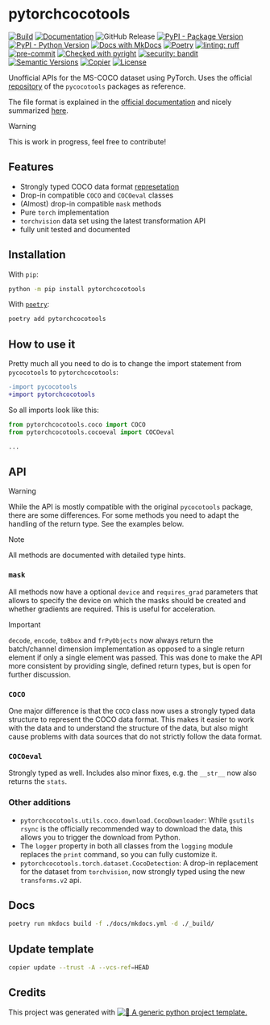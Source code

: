 # pytorchcocotools

[![Build](https://github.com/twsl/pytorchcocotools/actions/workflows/build.yaml/badge.svg)](https://github.com/twsl/pytorchcocotools/actions/workflows/build.yaml)
[![Documentation](https://github.com/twsl/pytorchcocotools/actions/workflows/docs.yaml/badge.svg)](https://github.com/twsl/pytorchcocotools/actions/workflows/docs.yaml)
![GitHub Release](https://img.shields.io/github/v/release/twsl/pytorchcocotools?include_prereleases)
[![PyPI - Package Version](https://img.shields.io/pypi/v/pytorchcocotools?logo=pypi&style=flat&color=orange)](https://pypi.org/project/pytorchcocotools/)
[![PyPI - Python Version](https://img.shields.io/pypi/pyversions/pytorchcocotools?logo=pypi&style=flat&color=blue)](https://pypi.org/project/pytorchcocotools/)
[![Docs with MkDocs](https://img.shields.io/badge/MkDocs-docs?style=flat&logo=materialformkdocs&logoColor=white&color=%23526CFE)](https://squidfunk.github.io/mkdocs-material/)
[![Poetry](https://img.shields.io/endpoint?url=https://python-poetry.org/badge/v0.json)](https://python-poetry.org/)
[![linting: ruff](https://img.shields.io/endpoint?url=https://raw.githubusercontent.com/astral-sh/ruff/main/assets/badge/v2.json)](https://github.com/astral-sh/ruff)
[![pre-commit](https://img.shields.io/badge/pre--commit-enabled-brightgreen?logo=pre-commit)](.pre-commit-config.yaml)
[![Checked with pyright](https://microsoft.github.io/pyright/img/pyright_badge.svg)](https://microsoft.github.io/pyright/)
[![security: bandit](https://img.shields.io/badge/security-bandit-yellow.svg)](https://github.com/PyCQA/bandit)
[![Semantic Versions](https://img.shields.io/badge/%20%20%F0%9F%93%A6%F0%9F%9A%80-semantic--versions-e10079.svg)](https://github.com/twsl/pytorchcocotools/releases)
[![Copier](https://img.shields.io/endpoint?url=https://raw.githubusercontent.com/copier-org/copier/master/img/badge/badge-grayscale-border.json)](https://github.com/copier-org/copier)
[![License](https://img.shields.io/badge/license-MIT-blue)](LICENSE)

Unofficial APIs for the MS-COCO dataset using PyTorch.
Uses the official [repository](https://github.com/ppwwyyxx/cocoapi) of the `pycocotools` packages as reference.

The file format is explained in the [official documentation](https://cocodataset.org/#format-data) and nicely summarized [here](https://www.youtube.com/watch?v=h6s61a_pqfM).

> [!WARNING]
> This is work in progress, feel free to contribute!

## Features

- Strongly typed COCO data format [represetation](./src/pytorchcocotools/internal/structure/)
- Drop-in compatible `COCO` and `COCOeval` classes
- (Almost) drop-in compatible `mask` methods
- Pure `torch` implementation
- `torchvision` data set using the latest transformation API
- fully unit tested and documented

## Installation

With `pip`:

```bash
python -m pip install pytorchcocotools
```

With [`poetry`](https://python-poetry.org/):

```bash
poetry add pytorchcocotools
```

## How to use it

Pretty much all you need to do is to change the import statement from `pycocotools` to `pytorchcocotools`:

```diff
-import pycocotools
+import pytorchcocotools
```

So all imports look like this:

```python
from pytorchcocotools.coco import COCO
from pytorchcocotools.cocoeval import COCOeval

...
```

## API

> [!WARNING]
> While the API is mostly compatible with the original `pycocotools` package, there are some differences.
> For some methods you need to adapt the handling of the return type. See the examples below.

> [!NOTE]
> All methods are documented with detailed type hints.

### `mask`

All methods now have a optional `device` and `requires_grad` parameters that allows to specify the device on which the masks should be created and whether gradients are required. This is useful for acceleration.

> [!IMPORTANT]
> `decode`, `encode`, `toBbox` and `frPyObjects` now always return the batch/channel dimension implementation as opposed to a single return element if only a single element was passed.
> This was done to make the API more consistent by providing single, defined return types, but is open for further discussion.

### `COCO`

One major difference is that the `COCO` class now uses a strongly typed data structure to represent the COCO data format. This makes it easier to work with the data and to understand the structure of the data, but also might cause problems with data sources that do not strictly follow the data format.

### `COCOeval`

Strongly typed as well. Includes also minor fixes, e.g. the `__str__` now also returns the `stats`.

### Other additions

- `pytorchcocotools.utils.coco.download.CocoDownloader`: While `gsutils rsync` is the officially recommended way to download the data, this allows you to trigger the download from Python.
- The `logger` property in both all classes from the `logging` module replaces the `print` command, so you can fully customize it.
- `pytorchcocotools.torch.dataset.CocoDetection`: A drop-in replacement for the dataset from `torchvision`, now strongly typed using the new `transforms.v2` api.

## Docs

```bash
poetry run mkdocs build -f ./docs/mkdocs.yml -d ./_build/
```

## Update template

```bash
copier update --trust -A --vcs-ref=HEAD
```

## Credits

This project was generated with [![🚀 A generic python project template.](https://img.shields.io/badge/python--project--template-%F0%9F%9A%80-brightgreen)](https://github.com/twsl/python-project-template)
